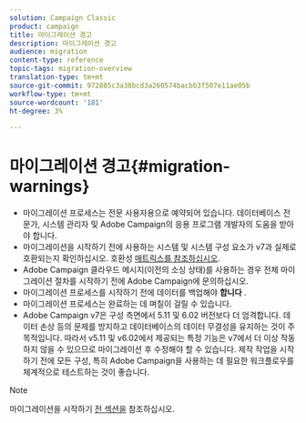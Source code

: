 ```yaml
---
solution: Campaign Classic
product: campaign
title: 마이그레이션 경고
description: 마이그레이션 경고
audience: migration
content-type: reference
topic-tags: migration-overview
translation-type: tm+mt
source-git-commit: 972885c3a38bcd3a260574bacbb3f507e11ae05b
workflow-type: tm+mt
source-wordcount: '181'
ht-degree: 3%

---
```



# 마이그레이션 경고{#migration-warnings}

* 마이그레이션 프로세스는 전문 사용자용으로 예약되어 있습니다. 데이터베이스 전문가, 시스템 관리자 및 Adobe Campaign의 응용 프로그램 개발자의 도움을 받아야 합니다.
* 마이그레이션을 시작하기 전에 사용하는 시스템 및 시스템 구성 요소가 v7과 실제로 호환되는지 확인하십시오. 호환성 [매트릭스를 참조하십시오](../../rn/using/compatibility-matrix.md).
* Adobe Campaign 클라우드 메시지(이전의 소싱 상태)를 사용하는 경우 전체 마이그레이션 절차를 시작하기 전에 Adobe Campaign에 문의하십시오.
* 마이그레이션 프로세스를 시작하기 전에 데이터를 백업해야 **합니다** .
* 마이그레이션 프로세스는 완료하는 데 며칠이 걸릴 수 있습니다.
* Adobe Campaign v7은 구성 측면에서 5.11 및 6.02 버전보다 더 엄격합니다. 데이터 손상 등의 문제를 방지하고 데이터베이스의 데이터 무결성을 유지하는 것이 주 목적입니다. 따라서 v5.11 및 v6.02에서 제공되는 특정 기능은 v7에서 더 이상 작동하지 않을 수 있으므로 마이그레이션 후 수정해야 할 수 있습니다. 제작 작업을 시작하기 전에 모든 구성, 특히 Adobe Campaign을 사용하는 데 필요한 워크플로우를 체계적으로 테스트하는 것이 좋습니다.

>[!NOTE]
>
>마이그레이션을 시작하기 [전 섹션을](../../migration/using/before-starting-migration.md) 참조하십시오.


